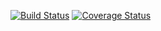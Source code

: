 [![Build Status](https://travis-ci.org/abproject/pipe-array.svg?branch=master)](https://travis-ci.org/abproject/pipe-array)
[![Coverage Status](https://coveralls.io/repos/github/abproject/pipe-array/badge.svg?branch=master)](https://coveralls.io/github/abproject/pipe-array?branch=master)
